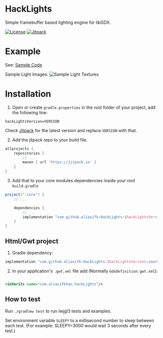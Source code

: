 # HackLights

Simple framebuffer based lighting engine for libGDX.

[![License](https://img.shields.io/github/license/aliasifk/HackLights)](https://github.com/aliasifk/HackLights/blob/main/LICENSE)
[![Jitpack](https://jitpack.io/v/aliasifk/HackLights.svg)](https://jitpack.io/#aliasifk/HackLights)

# Example

See:
[Sample Code](https://github.com/aliasifk/HackLights/blob/master/src/test/java/com/aliasifkhan/hackLights/lwjgl/tests/BasicTest.java)

Sample Light Images:
![Sample Light Textures](https://user-images.githubusercontent.com/55298434/156891366-d28edc23-1c89-40d9-8ac1-0d0c7b061d72.png)


# Installation

1. Open or create `gradle.properties` in the root folder of your project, add the following line:

```properties
hackLightsVersion=VERSION
```

Check [Jitpack](https://jitpack.io/#aliasifk/HackLights/) for the latest version and replace `VERSION` with that.

2. Add the jitpack repo to your build file.

```groovy
allprojects {
    repositories {
        // ...
        maven { url 'https://jitpack.io' }
    }
}
```

3. Add that to your core modules dependencies inside your root `build.gradle`

```groovy
project(":core") {
    // ...

    dependencies {
        // ...
        implementation "com.github.aliasifk:HackLights:$hackLightsVersion"
    }
}
```

## Html/Gwt project

1. Gradle dependency:

```groovy
implementation "com.github.aliasifk:HackLights:$hackLightsVersion:sources"
```

2. In your application's `.gwt.xml` file add (Normally `GdxDefinition.gwt.xml`):

```xml

<inherits name="com.aliasifkhan.hackLights"/>
```

## How to test

Run `./gradlew test` to run lwjgl3 tests and examples.

Set environment variable `SLEEPY` to a millisecond number to sleep between each test. (For example: SLEEPY=3000 would wait 3 seconds after every test.)
